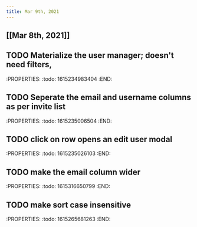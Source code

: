 ```yaml
---
title: Mar 9th, 2021
---
```


## [[Mar 8th, 2021]]
## TODO Materialize the user manager; doesn't need filters,
:PROPERTIES:
:todo: 1615234983404
:END:
## TODO Seperate the email and username columns as per invite list
:PROPERTIES:
:todo: 1615235006504
:END:
## TODO click on row opens an edit user modal
:PROPERTIES:
:todo: 1615235026103
:END:
## TODO make the email column wider
:PROPERTIES:
:todo: 1615316650799
:END:
## TODO make sort case insensitive
:PROPERTIES:
:todo: 1615265681263
:END:
